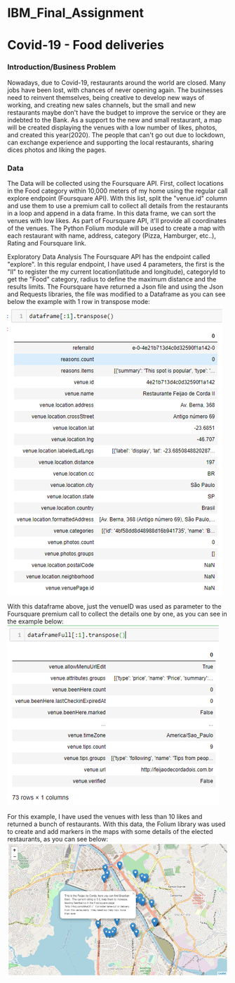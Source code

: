 # IBM_Final_Assignment

# Covid-19 - Food deliveries

<h3> Introduction/Business Problem </h3>
Nowadays, due to Covid-19, restaurants around the world are closed. Many jobs have been lost, with chances of never opening again. The businesses need to reinvent themselves, being creative to develop new ways of working, and creating new sales channels, but the small and new restaurants maybe don't have the budget to improve the service or they are indebted to the Bank.
As a support to the new and small restaurant, a map will be created displaying the venues with a low number of likes, photos, and created this year(2020). The people that can't go out due to lockdown, can exchange experience and supporting the local restaurants, sharing dices photos and liking the pages.


<h3> Data </h3>
The Data will be collected using the Foursquare API. 
First, collect locations in the Food category within 10,000 meters of my home using the regular call explore endpoint (Foursquare API). With this list, split the "venue.id" column and use them to use a premium call to collect all details from the restaurants in a loop and append in a data frame. In this data frame, we can sort the venues with low likes. As part of Foursquare API, it'll provide all coordinates of the venues.
The Python Folium module will be used to create a map with each restaurant with name, address, category (Pizza, Hamburger, etc..), Rating and Foursquare link.


Exploratory Data Analysis
The Foursquare API has the endpoint called "explore". In this regular endpoint, I have used 4 parameters, the first is the "ll" to register the my current location(latitude and longitude), categoryId to get the "Food" category, radius to define the maximum distance and the results limits. The Foursquare have returned a Json file and using the Json and Requests libraries, the file was modified to a Dataframe as you can see below the example with 1 row in transpose mode:<br>
![Imgur Image](https://raw.githubusercontent.com/CesarKagohara/IBM_Final_Assignment/master/images/Foursquare_Regular.PNG)

With this dataframe above, just the venueID was used as parameter to the Foursquare premium call to collect the details one by one, as you can see in the example below:<br>
![Imgur Image](https://raw.githubusercontent.com/CesarKagohara/IBM_Final_Assignment/master/images/Foursquare_Premium.PNG)

For this example, I have used the venues with less than 10 likes and returned a bunch of restaurants. With this data, the Folium library was used to create and add markers in the maps with some details of the elected restaurants, as you can see below:<br>
![Imgur Image](https://raw.githubusercontent.com/CesarKagohara/IBM_Final_Assignment/master/images/map.PNG)
